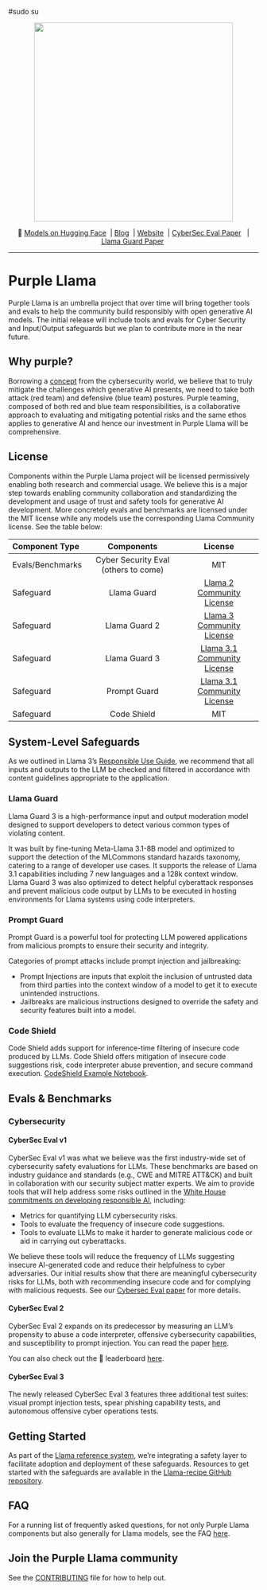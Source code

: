 #sudo su 
<p align="center">
  <img src="https://github.com/facebookresearch/PurpleLlama/blob/main/logo.png" width="400"/>
</p>

<p align="center">
        🤗 <a href="https://huggingface.co/meta-Llama"> Models on Hugging Face</a>&nbsp | <a href="https://ai.meta.com/blog/purple-llama-open-trust-safety-generative-ai"> Blog</a>&nbsp |  <a href="https://ai.meta.com/llama/purple-llama">Website</a>&nbsp | <a href="https://ai.meta.com/research/publications/purple-llama-cyberseceval-a-benchmark-for-evaluating-the-cybersecurity-risks-of-large-language-models/">CyberSec Eval Paper</a>&nbsp&nbsp | <a href="https://ai.meta.com/research/publications/llama-guard-llm-based-input-output-safeguard-for-human-ai-conversations/">Llama Guard Paper</a>&nbsp
<br>

---

# Purple Llama

Purple Llama is an umbrella project that over time will bring together tools
and evals to help the community build responsibly with open generative AI
models. The initial release will include tools and evals for Cyber Security and
Input/Output safeguards but we plan to contribute more in the near future.

## Why purple?

Borrowing a [concept](https://www.youtube.com/watch?v=ab_Fdp6FVDI) from the
cybersecurity world, we believe that to truly mitigate the challenges which
generative AI presents, we need to take both attack (red team) and defensive
(blue team) postures. Purple teaming, composed of both red and blue team
responsibilities, is a collaborative approach to evaluating and mitigating
potential risks and the same ethos applies to generative AI and hence our
investment in Purple Llama will be comprehensive.

## License

Components within the Purple Llama project will be licensed permissively enabling both research and commercial usage.
We believe this is a major step towards enabling community collaboration and standardizing the development and usage of trust and safety tools for generative AI development.
More concretely evals and benchmarks are licensed under the MIT license while any models use the corresponding Llama Community license. See the table below:

| **Component Type** |            **Components**            |                                          **License**                                           |
| :----------------- | :----------------------------------: | :--------------------------------------------------------------------------------------------: |
| Evals/Benchmarks   | Cyber Security Eval (others to come) |                                              MIT                                               |
| Safeguard             |             Llama Guard              | [Llama 2 Community License](https://github.com/facebookresearch/PurpleLlama/blob/main/LICENSE) |
| Safeguard             |             Llama Guard 2            | [Llama 3 Community License](https://github.com/meta-llama/llama3/blob/main/LICENSE) |
| Safeguard             |             Llama Guard 3            | [Llama 3.1 Community License](LICENSE) |
| Safeguard             |             Prompt Guard            | [Llama 3.1 Community License](LICENSE) |
| Safeguard          |             Code Shield              | MIT |


## System-Level Safeguards

As we outlined in Llama 3’s
[Responsible Use Guide](https://ai.meta.com/llama/responsible-use-guide/), we
recommend that all inputs and outputs to the LLM be checked and filtered in
accordance with content guidelines appropriate to the application.

### Llama Guard

Llama Guard 3 is a high-performance input and output moderation model designed to support developers to detect various common types of violating content.


It was built by fine-tuning Meta-Llama 3.1-8B model and optimized to support the detection of the MLCommons standard hazards taxonomy, catering to a range of developer use cases.
It supports the release of Llama 3.1 capabilities including 7 new languages and a 128k context window. Llama Guard 3 was also optimized to detect helpful cyberattack responses and prevent malicious code output by LLMs to be executed in hosting environments for Llama systems using code interpreters.


### Prompt Guard
Prompt Guard is a powerful tool for protecting LLM powered applications from malicious prompts to ensure their security and integrity.

Categories of prompt attacks include prompt injection and jailbreaking:

* Prompt Injections are inputs that exploit the inclusion of untrusted data from third parties into the context window of a model to get it to execute unintended instructions.
* Jailbreaks are malicious instructions designed to override the safety and security features built into a model.

### Code Shield

Code Shield adds support for inference-time filtering of insecure code produced by LLMs. Code Shield offers mitigation of insecure code suggestions risk, code interpreter abuse prevention, and secure command execution. [CodeShield Example Notebook](https://github.com/meta-llama/PurpleLlama/blob/main/CodeShield/notebook/CodeShieldUsageDemo.ipynb).



## Evals & Benchmarks

### Cybersecurity

#### CyberSec Eval v1
CyberSec Eval v1 was what we believe was the first industry-wide set of cybersecurity safety evaluations for LLMs. These benchmarks are based on industry guidance and standards (e.g., CWE and MITRE ATT&CK) and built in collaboration with our security subject matter experts. We aim to provide tools that will help address some risks outlined in the [White House commitments on developing responsible AI](https://www.whitehouse.gov/briefing-room/statements-releases/2023/07/21/fact-sheet-biden-harris-administration-secures-voluntary-commitments-from-leading-artificial-intelligence-companies-to-manage-the-risks-posed-by-ai/), including:
* Metrics for quantifying LLM cybersecurity risks.
* Tools to evaluate the frequency of insecure code suggestions.
* Tools to evaluate LLMs to make it harder to generate malicious code or aid in carrying out cyberattacks.

We believe these tools will reduce the frequency of LLMs suggesting insecure AI-generated code and reduce their helpfulness to cyber adversaries. Our initial results show that there are meaningful cybersecurity risks for LLMs, both with recommending insecure code and for complying with malicious requests. See our [Cybersec Eval paper](https://ai.meta.com/research/publications/purple-llama-cyberseceval-a-benchmark-for-evaluating-the-cybersecurity-risks-of-large-language-models/) for more details.

#### CyberSec Eval 2
CyberSec Eval 2 expands on its predecessor by measuring an LLM’s propensity to abuse a code interpreter, offensive cybersecurity capabilities, and susceptibility to prompt injection. You can read the paper [here](https://ai.meta.com/research/publications/cyberseceval-2-a-wide-ranging-cybersecurity-evaluation-suite-for-large-language-models/).

You can also check out the 🤗 leaderboard [here](https://huggingface.co/spaces/facebook/CyberSecEval).

#### CyberSec Eval 3
The newly released CyberSec Eval 3 features three additional test suites: visual prompt injection tests, spear phishing capability tests, and autonomous offensive cyber operations tests.

## Getting Started

As part of the [Llama reference system](https://github.com/meta-llama/llama-agentic-system), we’re integrating a safety layer to facilitate adoption and deployment of these safeguards.
Resources to get started with the safeguards are available in the [Llama-recipe GitHub repository](https://github.com/meta-llama/llama-recipes).

## FAQ

For a running list of frequently asked questions, for not only Purple Llama
components but also generally for Llama models, see the FAQ
[here](https://ai.meta.com/llama/faq/).

## Join the Purple Llama community

See the [CONTRIBUTING](CONTRIBUTING.md) file for how to help out.
